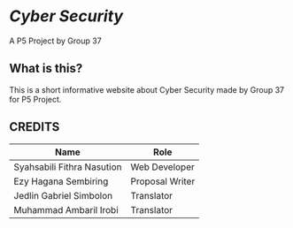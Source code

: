 # *Cyber Security*
A P5 Project by Group 37

## What is this?
This is a short informative website about Cyber Security made by Group 37 for P5 Project.

## CREDITS
| Name | Role |
| ---- | ---- |
| Syahsabili Fithra Nasution | Web Developer |
| Ezy Hagana Sembiring | Proposal Writer |
| Jedlin Gabriel Simbolon | Translator |
| Muhammad Ambaril Irobi | Translator |
